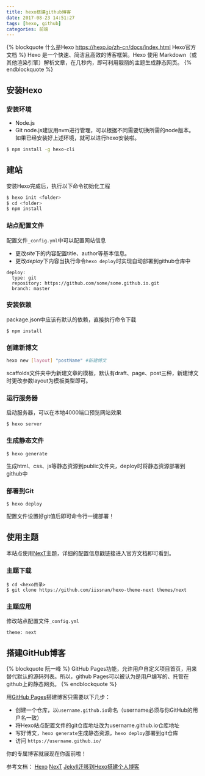 ```yaml
---
title: hexo搭建github博客
date: 2017-08-23 14:51:27
tags: [hexo, github]
categories: 前端
---
```

{% blockquote 什么是Hexo https://hexo.io/zh-cn/docs/index.html Hexo官方文档 %}
Hexo 是一个快速、简洁且高效的博客框架。Hexo 使用 Markdown（或其他渲染引擎）解析文章，在几秒内，即可利用靓丽的主题生成静态网页。
{% endblockquote %}

## 安装Hexo

### 安装环境

- Node.js
- Git
node.js建议用nvm进行管理，可以根据不同需要切换所需的node版本。
如果已经安装好上述环境，就可以进行hexo安装啦。
```bash
$ npm install -g hexo-cli
```

## 建站

安装Hexo完成后，执行以下命令初始化工程
```bash
$ hexo init <folder>
$ cd <folder>
$ npm install
```
### 站点配置文件

配置文件`_config.yml`中可以配置网站信息
- 更改*site*下的内容配置title、author等基本信息。
- 更改*deploy*下内容当执行命令`hexo deploy`时实现自动部署到github仓库中
```
deploy:
  type: git
  repository: https://github.com/some/some.github.io.git
  branch: master
```
### 安装依赖

package.json中应该有默认的依赖，直接执行命令下载
```
$ npm install
```
### 创建新博文

```bash
hexo new [layout] "postName" #新建博文
```
scaffolds文件夹中为新建文章的模板，默认有draft、page、post三种，新建博文时更改参数layout为模板类型即可。

### 运行服务器

启动服务器，可以在本地4000端口预览网站效果
```
$ hexo server
```
### 生成静态文件

```
$ hexo generate
```
生成html、css、js等静态资源到public文件夹，deploy时将静态资源部署到github中

### 部署到Git

```
$ hexo deploy
```
配置文件设置好git值后即可命令行一键部署！


## 使用主题


本站点使用[NexT](http://theme-next.iissnan.com/theme-settings.html)主题，详细的配置信息戳链接进入官方文档即可看到。

### 主题下载

```
$ cd <hexo目录>
$ git clone https://github.com/iissnan/hexo-theme-next themes/next

```
### 主题应用

修改站点配置文件`_config.yml`
```
theme: next
```


## 搭建GitHub博客
{% blockquote 阮一峰 %}
GitHub Pages功能，允许用户自定义项目首页，用来替代默认的源码列表。所以，github Pages可以被认为是用户编写的、托管在github上的静态网页。
{% endblockquote %}

用[GitHub Pages](https://pages.github.com/)搭建博客只需要以下几步：
- 创建一个仓库，以`username.github.io`命名（username必须与你GitHub的用户名一致）
- 将Hexo站点配置文件的git仓库地址改为username.github.io仓库地址
- 写好博文，`hexo generate`生成静态资源，`hexo deploy`部署到git仓库
- 访问 `https://username.github.io/`

你的专属博客就展现在你面前啦！


参考文档：
[Hexo](https://hexo.io/)
[NexT](http://theme-next.iissnan.com/theme-settings.html)
[Jekyll迁移到Hexo搭建个人博客](https://www.ezlippi.com/blog/2016/02/jekyll-to-hexo.html)
